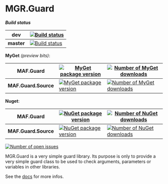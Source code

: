 MGR.Guard
===

_**Build status**_

| dev        | [![Build status][appveyor-dev-svg]][appveyor-dev]       |
|------------|---------------------------------------------------------|
| **master** | [![Build status][appveyor-master-svg]][appveyor-master] |

**MyGet** *(preview bits)*:

| MAF.Guard        | [![MyGet package version][myget-svg]][myget] | [![Number of MyGet downloads][mygetDownload-svg]][mygetDownload] |
|--|--|--|
| **MAF.Guard.Source** | [![MyGet package version][myget-source-svg]][myget-source] | [![Number of MyGet downloads][mygetDownload-source-svg]][mygetDownload-source] |

**Nuget**:

| MAF.Guard        | [![NuGet package version][nuget-svg]][nuget] | [![Number of NuGet downloads][nugetDownload-svg]][nugetDownload] |
|--|--|--|
| **MAF.Guard.Source** | [![NuGet package version][nuget-source-svg]][nuget-source] | [![Number of NuGet downloads][nugetDownload-source-svg]][nugetDownload-source] |

[![Number of open issues][githubIssues-svg]][githubIssues]

MGR.Guard is a very simple guard library.
Its purpose is only to provide a very simple guard class
to be used to check arguments,
parameters or variables in other libraries.


See the [docs](/docs/index.md) for more infos.

   [appveyor-dev]: https://ci.appveyor.com/project/mgrosperrin/guard
   [appveyor-dev-svg]: https://ci.appveyor.com/api/projects/status/l6l396cksltia027/branch/dev?svg=true
   [appveyor-master]: https://ci.appveyor.com/project/mgrosperrin/guard
   [appveyor-master-svg]: https://ci.appveyor.com/api/projects/status/l6l396cksltia027/branch/master?svg=true
   [nuget]: http://www.nuget.org/packages/MGR.Guard/
   [nuget-svg]: http://img.shields.io/nuget/v/MGR.Guard.svg
   [nugetDownload]: http://www.nuget.org/stats/packages/MGR.Guard?groupby=Version
   [nugetDownload-svg]: http://img.shields.io/nuget/dt/MGR.Guard.svg
   [nuget-source]: http://www.nuget.org/packages/MGR.Guard.Source/
   [nuget-source-svg]: http://img.shields.io/nuget/v/MGR.Guard.Source.svg
   [nugetDownload-source]: http://www.nuget.org/stats/packages/MGR.Guard.Source?groupby=Version
   [nugetDownload-source-svg]: http://img.shields.io/nuget/dt/MGR.Guard.svg
   [myget]: https://www.myget.org/feed/mgrosperrin/package/nuget/MGR.Guard/
   [myget-svg]: http://img.shields.io/nuget/v/MGR.Guard.svg
   [mygetDownload]: https://www.myget.org/feed/mgrosperrin/package/nuget/MGR.Guard/
   [mygetDownload-svg]: http://img.shields.io/myget/mgrosperrin/dt/MGR.Guard.svg
   [myget-source]: https://www.myget.org/feed/mgrosperrin/package/nuget/MGR.Guard.Source/
   [myget-source-svg]: http://img.shields.io/nuget/v/MGR.Guard.Source.svg
   [mygetDownload-source]: https://www.myget.org/feed/mgrosperrin/package/nuget/MGR.Guard.Source/
   [mygetDownload-source-svg]: http://img.shields.io/myget/mgrosperrin/dt/MGR.Guard.Source.svg
   [githubIssues]: https://github.com/mgrosperrin/guard/issues
   [githubIssues-svg]: http://img.shields.io/github/issues/mgrosperrin/guard.svg
